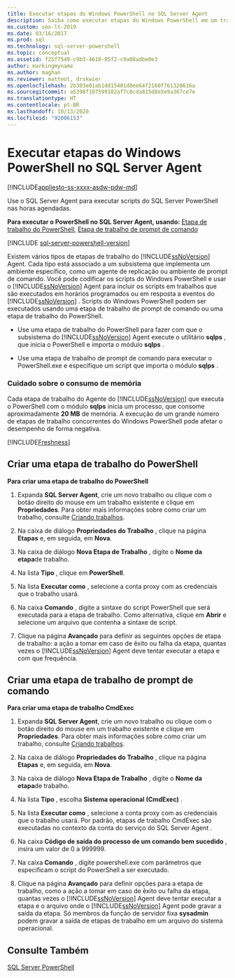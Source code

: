```yaml
---
title: Executar etapas do Windows PowerShell no SQL Server Agent
description: Saiba como executar etapas do Windows PowerShell em um trabalho do SQL Server Agent.
ms.custom: seo-lt-2019
ms.date: 03/16/2017
ms.prod: sql
ms.technology: sql-server-powershell
ms.topic: conceptual
ms.assetid: f25f7549-c9b3-4618-85f2-c9a08adbe0e3
author: markingmyname
ms.author: maghan
ms.reviewer: matteot, drskwier
ms.openlocfilehash: 2b303e01ab1dd15401d8ee64f2160f761320616a
ms.sourcegitcommit: a5398f107599102af7c8cda815d8e5e9a367ce7e
ms.translationtype: HT
ms.contentlocale: pt-BR
ms.lasthandoff: 10/13/2020
ms.locfileid: "92006153"
---
```

# <a name="run-windows-powershell-steps-in-sql-server-agent"></a>Executar etapas do Windows PowerShell no SQL Server Agent

[!INCLUDE[appliesto-ss-xxxx-asdw-pdw-md](../includes/appliesto-ss-xxxx-asdw-pdw-md.md)]

Use o SQL Server Agent para executar scripts do SQL Server PowerShell nas horas agendadas.  
  
**Para executar o PowerShell no SQL Server Agent, usando:**  [Etapa de trabalho do PowerShell](#PShellJob), [Etapa de trabalho de prompt de comando](#CmdExecJob)  
  
[!INCLUDE [sql-server-powershell-version](../includes/sql-server-powershell-version.md)]

Existem vários tipos de etapas de trabalho do [!INCLUDE[ssNoVersion](../includes/ssnoversion-md.md)] Agent. Cada tipo está associado a um subsistema que implementa um ambiente específico, como um agente de replicação ou ambiente de prompt de comando. Você pode codificar os scripts do Windows PowerShell e usar o [!INCLUDE[ssNoVersion](../includes/ssnoversion-md.md)] Agent para incluir os scripts em trabalhos que são executados em horários programados ou em resposta a eventos do [!INCLUDE[ssNoVersion](../includes/ssnoversion-md.md)] . Scripts do Windows PowerShell podem ser executados usando uma etapa de trabalho de prompt de comando ou uma etapa de trabalho do PowerShell.  

- Use uma etapa de trabalho do PowerShell para fazer com que o subsistema do [!INCLUDE[ssNoVersion](../includes/ssnoversion-md.md)] Agent execute o utilitário **sqlps** , que inicia o PowerShell e importa o módulo **sqlps** .

- Use uma etapa de trabalho de prompt de comando para executar o PowerShell.exe e especifique um script que importa o módulo **sqlps** .

### <a name="caution-about-memory-consumption"></a><a name="LimitationsRestrictions"></a> Cuidado sobre o consumo de memória

Cada etapa de trabalho do Agente do [!INCLUDE[ssNoVersion](../includes/ssnoversion-md.md)] que executa o PowerShell com o módulo **sqlps** inicia um processo, que consome aproximadamente **20 MB** de memória. A execução de um grande número de etapas de trabalho concorrentes do Windows PowerShell pode afetar o desempenho de forma negativa.  

[!INCLUDE[Freshness](../includes/paragraph-content/fresh-note-steps-feedback.md)]

##  <a name="create-a-powershell-job-step"></a><a name="PShellJob"></a> Criar uma etapa de trabalho do PowerShell  
 **Para criar uma etapa de trabalho do PowerShell**  
  
1.  Expanda **SQL Server Agent**, crie um novo trabalho ou clique com o botão direito do mouse em um trabalho existente e clique em **Propriedades**. Para obter mais informações sobre como criar um trabalho, consulte [Criando trabalhos](../ssms/agent/create-jobs.md).  
  
2.  Na caixa de diálogo **Propriedades do Trabalho** , clique na página **Etapas** e, em seguida, em **Nova**.  
  
3.  Na caixa de diálogo **Nova Etapa de Trabalho** , digite o **Nome da etapa**de trabalho.  
  
4.  Na lista **Tipo** , clique em **PowerShell**.  
  
5.  Na lista **Executar como** , selecione a conta proxy com as credenciais que o trabalho usará.  
  
6.  Na caixa **Comando** , digite a sintaxe do script PowerShell que será executada para a etapa de trabalho. Como alternativa, clique em **Abrir** e selecione um arquivo que contenha a sintaxe de script.  
  
7.  Clique na página **Avançado** para definir as seguintes opções de etapa de trabalho: a ação a tomar em caso de êxito ou falha da etapa, quantas vezes o [!INCLUDE[ssNoVersion](../includes/ssnoversion-md.md)] Agent deve tentar executar a etapa e com que frequência.  
  
##  <a name="create-a-command-prompt-job-step"></a><a name="CmdExecJob"></a> Criar uma etapa de trabalho de prompt de comando  
 **Para criar uma etapa de trabalho CmdExec**  
  
1.  Expanda **SQL Server Agent**, crie um novo trabalho ou clique com o botão direito do mouse em um trabalho existente e clique em **Propriedades**. Para obter mais informações sobre como criar um trabalho, consulte [Criando trabalhos](../ssms/agent/create-jobs.md).  
  
2.  Na caixa de diálogo **Propriedades do Trabalho** , clique na página **Etapas** e, em seguida, em **Nova**.  
  
3.  Na caixa de diálogo **Nova Etapa de Trabalho** , digite o **Nome da etapa**de trabalho.  
  
4.  Na lista **Tipo** , escolha **Sistema operacional (CmdExec)** .  
  
5.  Na lista **Executar como** , selecione a conta proxy com as credenciais que o trabalho usará. Por padrão, etapas de trabalho CmdExec são executadas no contexto da conta do serviço do SQL Server Agent .  
  
6.  Na caixa **Código de saída do processo de um comando bem sucedido** , insira um valor de 0 a 999999.  
  
7.  Na caixa **Comando** , digite powershell.exe com parâmetros que especificam o script do PowerShell a ser executado.  
  
8.  Clique na página **Avançado** para definir opções para a etapa de trabalho, como a ação a tomar em caso de êxito ou falha da etapa, quantas vezes o [!INCLUDE[ssNoVersion](../includes/ssnoversion-md.md)] Agent deve tentar executar a etapa e o arquivo onde o [!INCLUDE[ssNoVersion](../includes/ssnoversion-md.md)] Agent pode gravar a saída da etapa. Só membros da função de servidor fixa **sysadmin** podem gravar a saída de etapas de trabalho em um arquivo do sistema operacional.  
  
## <a name="see-also"></a>Consulte Também  
 [SQL Server PowerShell](sql-server-powershell.md)  
  
  
